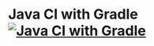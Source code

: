 # Java CI with Gradle [![Java CI with Gradle](https://github.com/ischeglov/HW_bdd/actions/workflows/gradle.yml/badge.svg)](https://github.com/ischeglov/HW_bdd/actions/workflows/gradle.yml)
